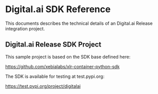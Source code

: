 # Digital.ai SDK Reference 

This documents describes the technical details of an Digital.ai Release integration project.

## Digital.ai Release SDK Project

This sample project is based on the SDK base defined here:

https://github.com/xebialabs/xlr-container-python-sdk

The SDK is available for testing at test.pypi.org:

https://test.pypi.org/project/digitalai
